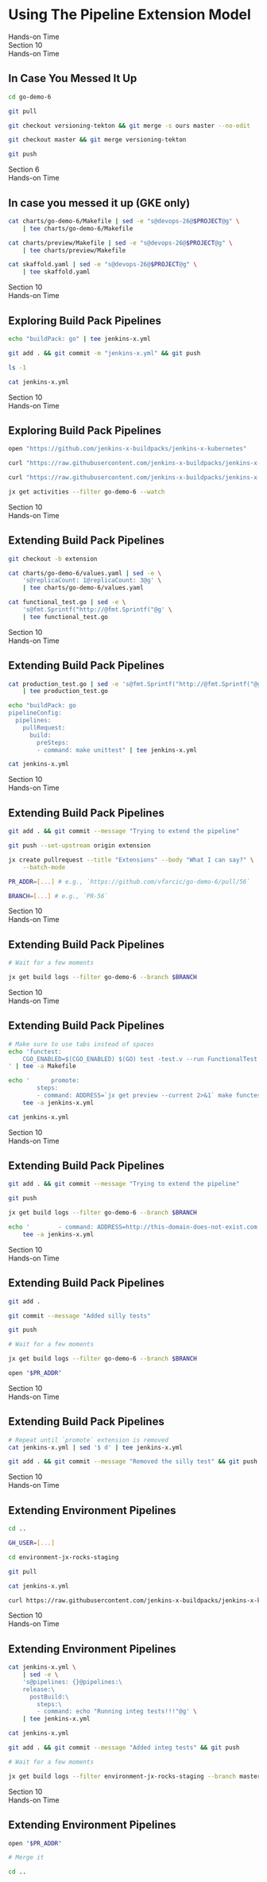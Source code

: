 <!-- .slide: class="center dark" -->
<!-- .slide: data-background="../img/background/hands-on.jpg" -->
# Using The Pipeline Extension Model

<div class="label">Hands-on Time</div>


<!-- .slide: class="dark" -->
<div class="eyebrow">Section 10</div>
<div class="label">Hands-on Time</div>

## In Case You Messed It Up

```bash
cd go-demo-6

git pull

git checkout versioning-tekton && git merge -s ours master --no-edit

git checkout master && git merge versioning-tekton

git push
```


<!-- .slide: class="dark" -->
<div class="eyebrow">Section 6</div>
<div class="label">Hands-on Time</div>

## In case you messed it up (GKE only)

```bash
cat charts/go-demo-6/Makefile | sed -e "s@devops-26@$PROJECT@g" \
    | tee charts/go-demo-6/Makefile

cat charts/preview/Makefile | sed -e "s@devops-26@$PROJECT@g" \
    | tee charts/preview/Makefile

cat skaffold.yaml | sed -e "s@devops-26@$PROJECT@g" \
    | tee skaffold.yaml
```


<!-- .slide: class="dark" -->
<div class="eyebrow">Section 10</div>
<div class="label">Hands-on Time</div>

## Exploring Build Pack Pipelines

```bash
echo "buildPack: go" | tee jenkins-x.yml

git add . && git commit -m "jenkins-x.yml" && git push

ls -1

cat jenkins-x.yml
```


<!-- .slide: class="dark" -->
<div class="eyebrow">Section 10</div>
<div class="label">Hands-on Time</div>

## Exploring Build Pack Pipelines

```bash
open "https://github.com/jenkins-x-buildpacks/jenkins-x-kubernetes"

curl "https://raw.githubusercontent.com/jenkins-x-buildpacks/jenkins-x-kubernetes/master/packs/go/pipeline.yaml"

curl "https://raw.githubusercontent.com/jenkins-x-buildpacks/jenkins-x-classic/master/packs/go/pipeline.yaml"

jx get activities --filter go-demo-6 --watch
```


<!-- .slide: class="dark" -->
<div class="eyebrow">Section 10</div>
<div class="label">Hands-on Time</div>

## Extending Build Pack Pipelines

```bash
git checkout -b extension

cat charts/go-demo-6/values.yaml | sed -e \
    's@replicaCount: 1@replicaCount: 3@g' \
    | tee charts/go-demo-6/values.yaml

cat functional_test.go | sed -e \
    's@fmt.Sprintf("http://@fmt.Sprintf("@g' \
    | tee functional_test.go
```


<!-- .slide: class="dark" -->
<div class="eyebrow">Section 10</div>
<div class="label">Hands-on Time</div>

## Extending Build Pack Pipelines

```bash
cat production_test.go | sed -e 's@fmt.Sprintf("http://@fmt.Sprintf("@g' \
    | tee production_test.go

echo "buildPack: go
pipelineConfig:
  pipelines:
    pullRequest:
      build:
        preSteps:
        - command: make unittest" | tee jenkins-x.yml

cat jenkins-x.yml
```


<!-- .slide: class="dark" -->
<div class="eyebrow">Section 10</div>
<div class="label">Hands-on Time</div>

## Extending Build Pack Pipelines

```bash
git add . && git commit --message "Trying to extend the pipeline"

git push --set-upstream origin extension

jx create pullrequest --title "Extensions" --body "What I can say?" \
    --batch-mode

PR_ADDR=[...] # e.g., `https://github.com/vfarcic/go-demo-6/pull/56`

BRANCH=[...] # e.g., `PR-56`
```


<!-- .slide: class="dark" -->
<div class="eyebrow">Section 10</div>
<div class="label">Hands-on Time</div>

## Extending Build Pack Pipelines

```bash
# Wait for a few moments

jx get build logs --filter go-demo-6 --branch $BRANCH
```


<!-- .slide: class="dark" -->
<div class="eyebrow">Section 10</div>
<div class="label">Hands-on Time</div>

## Extending Build Pack Pipelines

```bash
# Make sure to use tabs instead of spaces
echo 'functest: 
	CGO_ENABLED=$(CGO_ENABLED) $(GO) test -test.v --run FunctionalTest --cover
' | tee -a Makefile

echo '      promote:
        steps:
        - command: ADDRESS=`jx get preview --current 2>&1` make functest' | \
    tee -a jenkins-x.yml

cat jenkins-x.yml
```


<!-- .slide: class="dark" -->
<div class="eyebrow">Section 10</div>
<div class="label">Hands-on Time</div>

## Extending Build Pack Pipelines

```bash
git add . && git commit --message "Trying to extend the pipeline"

git push

jx get build logs --filter go-demo-6 --branch $BRANCH

echo '        - command: ADDRESS=http://this-domain-does-not-exist.com make functest' | \
    tee -a jenkins-x.yml
```


<!-- .slide: class="dark" -->
<div class="eyebrow">Section 10</div>
<div class="label">Hands-on Time</div>

## Extending Build Pack Pipelines

```bash
git add .

git commit --message "Added silly tests"

git push

# Wait for a few moments

jx get build logs --filter go-demo-6 --branch $BRANCH

open "$PR_ADDR"
```


<!-- .slide: class="dark" -->
<div class="eyebrow">Section 10</div>
<div class="label">Hands-on Time</div>

## Extending Build Pack Pipelines

```bash
# Repeat until `promote` extension is removed
cat jenkins-x.yml | sed '$ d' | tee jenkins-x.yml

git add . && git commit --message "Removed the silly test" && git push
```


<!-- .slide: class="dark" -->
<div class="eyebrow">Section 10</div>
<div class="label">Hands-on Time</div>

## Extending Environment Pipelines

```bash
cd ..

GH_USER=[...]

cd environment-jx-rocks-staging

git pull

cat jenkins-x.yml

curl https://raw.githubusercontent.com/jenkins-x-buildpacks/jenkins-x-kubernetes/master/packs/environment/pipeline.yaml
```


<!-- .slide: class="dark" -->
<div class="eyebrow">Section 10</div>
<div class="label">Hands-on Time</div>

## Extending Environment Pipelines

```bash
cat jenkins-x.yml \
    | sed -e \
    's@pipelines: {}@pipelines:\
    release:\
      postBuild:\
        steps:\
        - command: echo "Running integ tests!!!"@g' \
    | tee jenkins-x.yml

cat jenkins-x.yml

git add . && git commit --message "Added integ tests" && git push

# Wait for a few moments

jx get build logs --filter environment-jx-rocks-staging --branch master
```


<!-- .slide: class="dark" -->
<div class="eyebrow">Section 10</div>
<div class="label">Hands-on Time</div>

## Extending Environment Pipelines

```bash
open "$PR_ADDR"

# Merge it

cd ..
```
